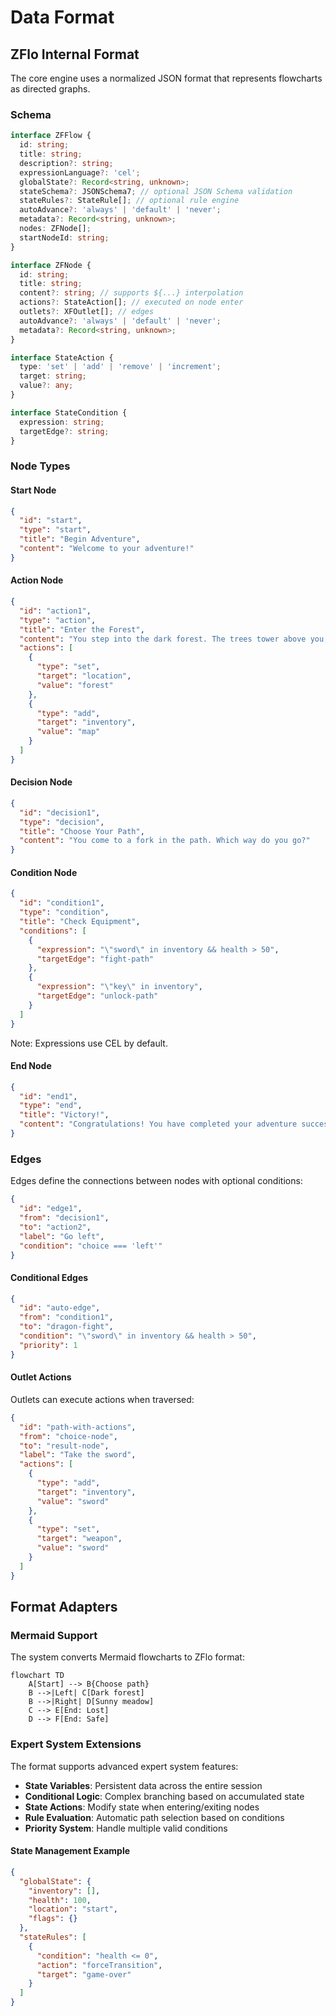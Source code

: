 # Data Format

## ZFlo Internal Format

The core engine uses a normalized JSON format that represents flowcharts as directed graphs.

### Schema

```typescript
interface ZFFlow {
  id: string;
  title: string;
  description?: string;
  expressionLanguage?: 'cel';
  globalState?: Record<string, unknown>;
  stateSchema?: JSONSchema7; // optional JSON Schema validation
  stateRules?: StateRule[]; // optional rule engine
  autoAdvance?: 'always' | 'default' | 'never';
  metadata?: Record<string, unknown>;
  nodes: ZFNode[];
  startNodeId: string;
}

interface ZFNode {
  id: string;
  title: string;
  content?: string; // supports ${...} interpolation
  actions?: StateAction[]; // executed on node enter
  outlets?: XFOutlet[]; // edges
  autoAdvance?: 'always' | 'default' | 'never';
  metadata?: Record<string, unknown>;
}

interface StateAction {
  type: 'set' | 'add' | 'remove' | 'increment';
  target: string;
  value?: any;
}

interface StateCondition {
  expression: string;
  targetEdge?: string;
}
```

### Node Types

#### Start Node

```json
{
  "id": "start",
  "type": "start",
  "title": "Begin Adventure",
  "content": "Welcome to your adventure!"
}
```

#### Action Node

```json
{
  "id": "action1",
  "type": "action",
  "title": "Enter the Forest",
  "content": "You step into the dark forest. The trees tower above you, their branches creating a canopy that blocks most sunlight.",
  "actions": [
    {
      "type": "set",
      "target": "location",
      "value": "forest"
    },
    {
      "type": "add",
      "target": "inventory",
      "value": "map"
    }
  ]
}
```

#### Decision Node

```json
{
  "id": "decision1",
  "type": "decision",
  "title": "Choose Your Path",
  "content": "You come to a fork in the path. Which way do you go?"
}
```

#### Condition Node

```json
{
  "id": "condition1",
  "type": "condition",
  "title": "Check Equipment",
  "conditions": [
    {
      "expression": "\"sword\" in inventory && health > 50",
      "targetEdge": "fight-path"
    },
    {
      "expression": "\"key\" in inventory",
      "targetEdge": "unlock-path"
    }
  ]
}
```

Note: Expressions use CEL by default.

#### End Node

```json
{
  "id": "end1",
  "type": "end",
  "title": "Victory!",
  "content": "Congratulations! You have completed your adventure successfully."
}
```

### Edges

Edges define the connections between nodes with optional conditions:

```json
{
  "id": "edge1",
  "from": "decision1",
  "to": "action2",
  "label": "Go left",
  "condition": "choice === 'left'"
}
```

#### Conditional Edges

```json
{
  "id": "auto-edge",
  "from": "condition1",
  "to": "dragon-fight",
  "condition": "\"sword\" in inventory && health > 50",
  "priority": 1
}
```

#### Outlet Actions

Outlets can execute actions when traversed:

```json
{
  "id": "path-with-actions",
  "from": "choice-node",
  "to": "result-node",
  "label": "Take the sword",
  "actions": [
    {
      "type": "add",
      "target": "inventory",
      "value": "sword"
    },
    {
      "type": "set",
      "target": "weapon",
      "value": "sword"
    }
  ]
}
```

## Format Adapters

### Mermaid Support

The system converts Mermaid flowcharts to ZFlo format:

```mermaid
flowchart TD
    A[Start] --> B{Choose path}
    B -->|Left| C[Dark forest]
    B -->|Right| D[Sunny meadow]
    C --> E[End: Lost]
    D --> F[End: Safe]
```

### Expert System Extensions

The format supports advanced expert system features:

- **State Variables**: Persistent data across the entire session
- **Conditional Logic**: Complex branching based on accumulated state
- **State Actions**: Modify state when entering/exiting nodes
- **Rule Evaluation**: Automatic path selection based on conditions
- **Priority System**: Handle multiple valid conditions

#### State Management Example

```json
{
  "globalState": {
    "inventory": [],
    "health": 100,
    "location": "start",
    "flags": {}
  },
  "stateRules": [
    {
      "condition": "health <= 0",
      "action": "forceTransition",
      "target": "game-over"
    }
  ]
}
```
